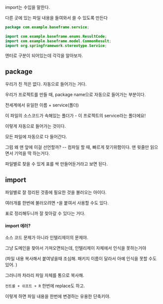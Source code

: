 import는 수입을 말한다. 

다른 곳에 있는 파일 내용을 들여와서 쓸 수 있도록 만든다


```java
package com.example.baseframe.service;  
  
import com.example.baseframe.enums.ResultCode;  
import com.example.baseframe.model.CommonResult;  
import org.springframework.stereotype.Service;
```

엔터로 구분이 되어있는데 각각을 알아보자.


## package

우리가 친 적은 없다. 자동으로 들어가는 거다.

우리가 프로젝트를 만들 때, package name으로 자동으로 들어가는 부분이다.

전세계에서 유일한 이름 + service(폴더)

이 파일의 소스코드가 속해있는 폴더가 - 이 프로젝트의 service라는 폴더에요!

이렇게 자동으로 들어가는 것이다. 

모든 파일에 자동으로 다 들어간다. 

그럼 왜 맨 앞에 이걸 선언할까? -- 컴파일 할 때, 빠르게 찾기위함이다. 맨 윗줄만 읽으면서 기억을 딱 하는거다.

파일별로 찾을 수 있게 표를 싹 만들어둔거라고 보면 된다. 



## import

파일별로 잘 정리된 것중에 필요한 것을 불러오는 아이다.

여러개를 한번에 불러오려면 `*`을 붙여서 사용할 수도 있다.

표로 정리해두니까 잘 찾아갈 수 있다는 거다.


#### import 에러?

소스 코드 문제가 아니라 인텔리제이의 문제야.

그냥 도메인을 찾아서 가져오면되는데, 인텔리제이 자체에서 인식을 못하는거야

(파일 내용 복사해서 붙여넣을때 조심해. 패키지 이름이 달라서 아예 인식을 못할 수도 있어. )

그러니까 차라리 파일 자체를 통으로 복사해.

`컨트롤 + 쉬프트 + R` 한번에 replace도 하고.

이렇게 하면 파일 내용을 한번에 변경하는 유용한 단축키야.
